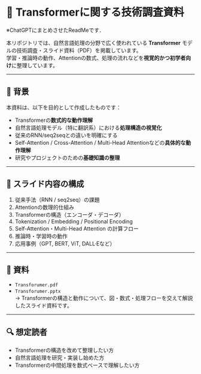 # 🧠 Transformerに関する技術調査資料

※ChatGPTにまとめさせたReadMeです．

本リポジトリでは、自然言語処理の分野で広く使われている **Transformer** モデルの技術調査・スライド資料（PDF）を掲載しています。  
学習・推論時の動作、Attentionの数式、処理の流れなどを**視覚的かつ初学者向け**に整理しています。

---

## 📌 背景

本資料は、以下を目的として作成したものです：

- Transformerの**数式的な動作理解**
- 自然言語処理モデル（特に翻訳系）における**処理構造の視覚化**
- 従来のRNN/seq2seqとの違いを明確にする
- Self-Attention / Cross-Attention / Multi-Head Attentionなどの**具体的な動作理解**
- 研究やプロジェクトのための**基礎知識の整理**

---

## 📄 スライド内容の構成

1. 従来手法（RNN / seq2seq）の課題
2. Attentionの数理的仕組み
3. Transformerの構造（エンコーダ・デコーダ）
4. Tokenization / Embedding / Positional Encoding
5. Self-Attention・Multi-Head Attention の計算フロー
6. 推論時・学習時の動作
7. 応用事例（GPT, BERT, ViT, DALL·Eなど）

---

## 📎 資料

- `Transforumer.pdf`
- `Transforumer.pptx`  
  → Transformerの構造と動作について、図・数式・処理フローを交えて解説したスライド資料です。

---

## 🔍 想定読者

- Transformerの構造を改めて整理したい方
- 自然言語処理を研究・実装し始めた方
- Transformerの中間処理を数式ベースで理解したい方
